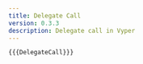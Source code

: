 ```yaml
---
title: Delegate Call
version: 0.3.3
description: Delegate call in Vyper
---
```


```vyper
{{{DelegateCall}}}
```
